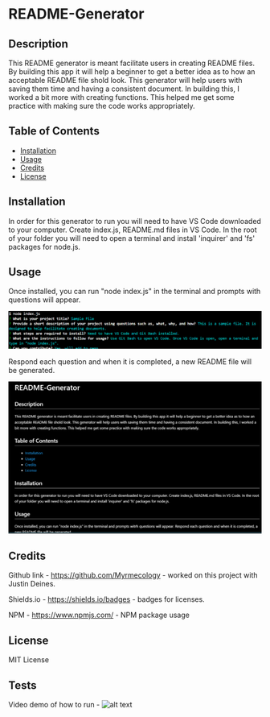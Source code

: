 # README-Generator

## Description

This README generator is meant facilitate users in creating README files. By building this app it will help a beginner to get a better idea as to how an acceptable README file shold look. This generator will help users with saving them time and having a consistent document. In building this, I worked a bit more with creating functions. This helped me get some practice with making sure the code works appropriately. 

## Table of Contents

- [Installation](#installation)
- [Usage](#usage)
- [Credits](#credits)
- [License](#license)

## Installation

In order for this generator to run you will need to have VS Code downloaded to your computer. Create index.js, README.md files in VS Code. In the root of your folder you will need to open a terminal and install 'inquirer' and 'fs' packages for node.js. 

## Usage
Once installed, you can run "node index.js" in the terminal and prompts with questions will appear. 

![alt text](assets/images/Terminal%20Content.png)

Respond each question and when it is completed, a new README file will be generated. 

![alt text](assets/images/Preview.png)

## Credits

Github link - https://github.com/Myrmecology - worked on this project with Justin Deines.

Shields.io - https://shields.io/badges - badges for licenses.

NPM - https://www.npmjs.com/ - NPM package usage

## License

MIT License

## Tests

Video demo of how to run -
![alt text](https://drive.google.com/file/d/1ipF5pmfM0dG16eTPTwgJnzxAd7MYqJs6/view?usp=sharing)
